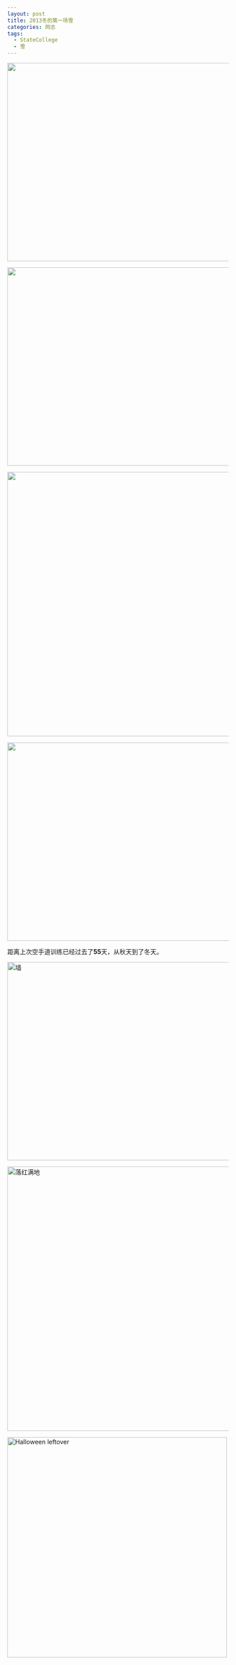 ```yaml
---
layout: post
title: 2013冬的第一场雪
categories: 网志
tags: 
  - StateCollege
  - 雪
---
```

<a href="http://www.flickr.com/photos/ztpala/11069927793"><img src="//farm4.staticflickr.com/3667/11069927793_cae0bfc69c_c.jpg" width="800" height="450"></a>

<a href="http://www.flickr.com/photos/ztpala/11069891554"><img src="//farm8.staticflickr.com/7393/11069891554_84f516ffb2_c.jpg" width="800" height="450"></a>

<a href="http://www.flickr.com/photos/ztpala/11069796275"><img src="//farm6.staticflickr.com/5528/11069796275_625c8c6c90_c.jpg" width="800" height="600"></a>

<a href="http://www.flickr.com/photos/ztpala/11074971475"><img src="http://farm6.staticflickr.com/5540/11074971475_59439baca3_c.jpg" width="800" height="450"></a>

距离上次空手道训练已经过去了**55**天，从秋天到了冬天。

<a href="http://www.flickr.com/photos/ztpala/10891009635" title="墙 by Tao, on Flickr"><img src="//farm3.staticflickr.com/2848/10891009635_3d2887a42f_c.jpg" width="800" height="450" alt="墙"></a>

<a href="http://www.flickr.com/photos/ztpala/10891009496" title="落红满地 by Tao, on Flickr"><img src="//farm6.staticflickr.com/5505/10891009496_fdfa5d0f23_c.jpg" width="800" height="600" alt="落红满地"></a>

<a href="http://www.flickr.com/photos/ztpala/10880765155" title="Halloween leftover by Tao, on Flickr"><img src="//farm3.staticflickr.com/2827/10880765155_5a8ebdd906.jpg" width="500" height="500" alt="Halloween leftover"></a>
